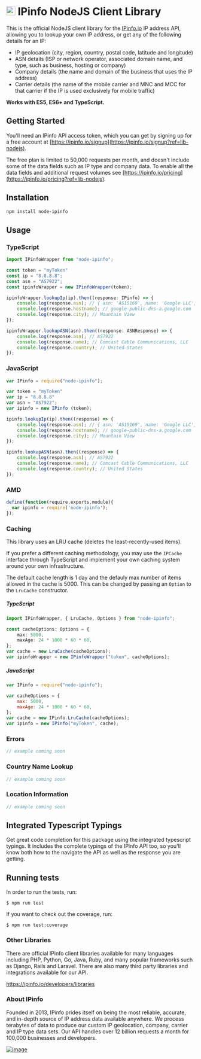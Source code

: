 # [<img src="https://ipinfo.io/static/ipinfo-small.svg" alt="IPinfo" width="24"/>](https://ipinfo.io/) IPinfo NodeJS Client Library

This is the official NodeJS client library for the [IPinfo.io](https://ipinfo.io) IP address API, allowing you to lookup your own IP address, or get any of the following details for an IP:

- IP geolocation (city, region, country, postal code, latitude and longitude)
- ASN details (ISP or network operator, associated domain name, and type, such as business, hosting or company)
- Company details (the name and domain of the business that uses the IP address)
- Carrier details (the name of the mobile carrier and MNC and MCC for that carrier if the IP is used exclusively for mobile traffic)

**Works with ES5, ES6+ and TypeScript.**

## Getting Started

You'll need an IPinfo API access token, which you can get by signing up for a free account at [https://ipinfo.io/signup](https://ipinfo.io/signup?ref=lib-nodejs).

The free plan is limited to 50,000 requests per month, and doesn't include some of the data fields such as IP type and company data. To enable all the data fields and additional request volumes see [https://ipinfo.io/pricing](https://ipinfo.io/pricing?ref=lib-nodejs).

## Installation

```sh
npm install node-ipinfo
```

## Usage

### TypeScript

```typescript
import IPinfoWrapper from "node-ipinfo";

const token = "myToken"
const ip = "8.8.8.8";
const asn = "AS7922";
const ipinfoWrapper = new IPinfoWrapper(token);

ipinfoWrapper.lookupIp(ip).then((response: IPinfo) => {
    console.log(response.asn); // { asn: 'AS15169', name: 'Google LLC', domain: 'google.com', route: '8.8.8.0/24', type: 'hosting' }
    console.log(response.hostname); // google-public-dns-a.google.com
    console.log(response.city); // Mountain View
});

ipinfoWrapper.lookupASN(asn).then((response: ASNResponse) => {
    console.log(response.asn); // AS7922
    console.log(response.name); // Comcast Cable Communications, LLC
    console.log(response.country); // United States
});
```

### JavaScript

```javascript
var IPinfo = require("node-ipinfo");

var token = "myToken"
var ip = "8.8.8.8"
var asn = "AS7922";
var ipinfo = new IPinfo (token);

ipinfo.lookupIp(ip).then((response) => {
    console.log(response.asn); // { asn: 'AS15169', name: 'Google LLC', domain: 'google.com', route: '8.8.8.0/24', type: 'hosting' }
    console.log(response.hostname); // google-public-dns-a.google.com
    console.log(response.city); // Mountain View
});

ipinfo.lookupASN(asn).then((response) => {
    console.log(response.asn); // AS7922
    console.log(response.name); // Comcast Cable Communications, LLC
    console.log(response.country); // United States
});
```

### AMD

```javascript
define(function(require,exports,module){
  var ipinfo = require('node-ipinfo');
});
```

### Caching

This library uses an LRU cache (deletes the least-recently-used items).

If you prefer a different caching methodology, you may use the `IPCache` interface through TypeScript and implement your own caching system around your own infrastructure.

The default cache length is 1 day and the defauly max number of items allowed in the cache is 5000. This can be changed by passing an `Option` to the `LruCache` constructor.

##### TypeScript

```typescript
import IPinfoWrapper, { LruCache, Options } from "node-ipinfo";

const cacheOptions: Options = {
    max: 5000,
    maxAge: 24 * 1000 * 60 * 60,
};
var cache = new LruCache(cacheOptions);
var ipinfoWrapper = new IPinfoWrapper("token", cacheOptions);
```

##### JavaScript

```javascript
var IPinfo = require("node-ipinfo");

var cacheOptions = {
    max: 5000,
    maxAge: 24 * 1000 * 60 * 60,
};
var cache = new IPinfo.LruCache(cacheOptions);
var ipinfo = new IPinfo("myToken", cache);
```

### Errors

```javascript
// example coming soon
```

### Country Name Lookup

```javascript
// example coming soon
```

### Location Information

```javascript
// example coming soon
```

## Integrated Typescript Typings

Get great code completion for this package using the integrated typescript typings. It includes the complete typings of the IPinfo API too, so you'll know both how to the navigate the API as well as the response you are getting.

## Running tests

In order to run the tests, run:

    $ npm run test

If you want to check out the coverage, run:

    $ npm run test:coverage

### Other Libraries

There are official IPinfo client libraries available for many languages including PHP, Python, Go, Java, Ruby, and many popular frameworks such as Django, Rails and Laravel. There are also many third party libraries and integrations available for our API.

https://ipinfo.io/developers/libraries

### About IPinfo

Founded in 2013, IPinfo prides itself on being the most reliable, accurate, and in-depth source of IP address data available anywhere. We process terabytes of data to produce our custom IP geolocation, company, carrier and IP type data sets. Our API handles over 12 billion requests a month for 100,000 businesses and developers.

[![image](https://avatars3.githubusercontent.com/u/15721521?s=128&u=7bb7dde5c4991335fb234e68a30971944abc6bf3&v=4)](https://ipinfo.io/)
